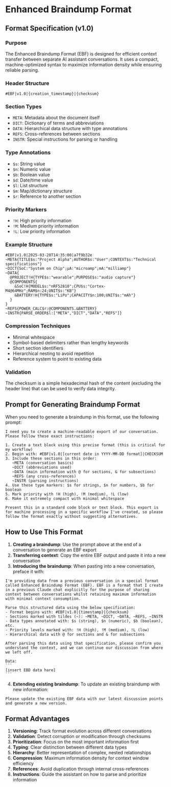 # Enhanced Braindump Format

## Format Specification (v1.0)

### Purpose
The Enhanced Braindump Format (EBF) is designed for efficient context transfer between separate AI assistant conversations. It uses a compact, machine-optimized syntax to maximize information density while ensuring reliable parsing.

### Header Structure
```
#EBF|v1.0|{creation_timestamp}|{checksum}
```

### Section Types
- `META`: Metadata about the document itself
- `DICT`: Dictionary of terms and abbreviations
- `DATA`: Hierarchical data structure with type annotations
- `REFS`: Cross-references between sections
- `INSTR`: Special instructions for parsing or handling

### Type Annotations
- `$s`: String value
- `$n`: Numeric value
- `$b`: Boolean value
- `$d`: Date/time value
- `$l`: List structure
- `$m`: Map/dictionary structure
- `$r`: Reference to another section

### Priority Markers
- `!H`: High priority information
- `!M`: Medium priority information
- `!L`: Low priority information

### Example Structure
```
#EBF|v1.0|2025-03-20T14:35:00|a7f9b32e
~META{TITLE$s:"Project Alpha";AUTHOR$s:"User";CONTEXT$s:"Technical specifications"}
~DICT{SoC:"System on Chip";μA:"microamp";mA:"milliamp"}
~DATA{
  @PROJECT!H{TYPE$s:"wearable";PURPOSE$s:"audio capture"}
  @COMPONENTS{
    &SoC!H{MODEL$s:"nRF52810";CPU$s:"Cortex-M4@64MHz";RAM$n:24;UNIT$s:"KB"}
    &BATTERY!H{TYPE$s:"LiPo";CAPACITY$n:100;UNIT$s:"mAh"}
  }
}
~REFS{POWER_CALC$r:@COMPONENTS.&BATTERY}
~INSTR{PARSE_ORDER$l:["META","DICT","DATA","REFS"]}
```

### Compression Techniques
- Minimal whitespace
- Symbol-based delimiters rather than lengthy keywords
- Short section identifiers
- Hierarchical nesting to avoid repetition
- Reference system to point to existing data

### Validation
The checksum is a simple hexadecimal hash of the content (excluding the header line) that can be used to verify data integrity.

## Prompt for Generating Braindump Format

When you need to generate a braindump in this format, use the following prompt:

```
I need you to create a machine-readable export of our conversation. Please follow these exact instructions:

1. Create a text block using this precise format (this is critical for my workflow)
2. Begin with: #EBF|v1.0|[current date in YYYY-MM-DD format]|CHECKSUM
3. Include these sections in this order:
   ~META (conversation basics)
   ~DICT (abbreviations used)
   ~DATA (main information with @ for sections, & for subsections)
   ~REFS (any cross-references)
   ~INSTR (parsing instructions)
4. Use these type markers: $s for strings, $n for numbers, $b for boolean
5. Mark priority with !H (high), !M (medium), !L (low)
6. Make it extremely compact with minimal whitespace

Present this in a standard code block or text block. This export is for machine processing in a specific workflow I've created, so please follow the format exactly without suggesting alternatives.
```

## How to Use This Format

1. **Creating a braindump**: Use the prompt above at the end of a conversation to generate an EBF export
2. **Transferring context**: Copy the entire EBF output and paste it into a new conversation
3. **Introducing the braindump**: When pasting into a new conversation, preface it with:

```
I'm providing data from a previous conversation in a special format called Enhanced Braindump Format (EBF). EBF is a format that I create in a previous Claude chat explicitly for the purpose of sharing context between conversations whilst retaining maximum information with minimal context consumption.

Parse this structured data using the below specification:
- Format begins with: #EBF|v1.0|{timestamp}|{checksum}
- Sections marked with tildes (~): ~META, ~DICT, ~DATA, ~REFS, ~INSTR
- Data types annotated with: $s (string), $n (numeric), $b (boolean), etc.
- Priority levels marked with: !H (high), !M (medium), !L (low)
- Hierarchical data with @ for sections and & for subsections

After parsing this data using that specification, please confirm you understand the context, and we can continue our discussion from where we left off.

Data:
​```
[insert EBD data hare]
​```
```

4. **Extending existing braindump**: To update an existing braindump with new information:

```
Please update the existing EBF data with our latest discussion points and generate a new version.
```

## Format Advantages

1. **Versioning**: Track format evolution across different conversations
2. **Validation**: Detect corruption or modification through checksums
3. **Prioritization**: Focus on the most important information first
4. **Typing**: Clear distinction between different data types
5. **Hierarchy**: Better representation of complex, nested relationships
6. **Compression**: Maximum information density for context window efficiency
7. **References**: Avoid duplication through internal cross-references
8. **Instructions**: Guide the assistant on how to parse and prioritize information
